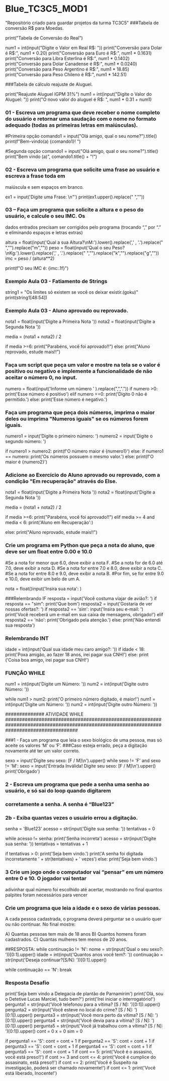 # Blue_TC3C5_MOD1
"Repositório criado para guardar projetos da turma TC3C5"
###Tabela de conversão R$ para Moedas.

print("Tabela de Conversão do Real")

num1 = int(input("Digite o Valor em Real R$: "))
print("Conversão para Dolar é R$:", num1 * 0.20)
print("Conversão para Euro é R$:", num1 * 0.1631)
print("Conversão para Libra Esterlina é R$:", num1 * 0.1402)
print("Conversão para Dolar Canadense é R$:", num1 * 0.0240)
print("Conversão para Peso Argentino é R$:", num1 * 18.85)
print("Conversão para Peso Chileno é R$:", num1 * 142.51)

###Tabela de cálculo reajuste de Aluguel.

print("Reajuste Aluguel IGPM 31%")
num1 = int(input("Digite o Valor do Aluguel: "))
print("O novo valor do aluguel é R$: ", num1 * 0.31 + num1)

### 01 - Escreva um programa que deve receber o nome completo do usuário e retornar uma saudação com o nome no formato adequado (todas as primeiras letras em maiúsculas).

#Primeira opção
comando1 = input("Olá amigo, qual o seu nome?").title()
print(f"Bem-vindo(a) {comando1}! ")

#Segunda opção
comando1 = input("Olá amigo, qual o seu nome?").title()
print("Bem vindo (a)", comando1.title() + "!")

### 02 - Escreva um programa que solicite uma frase ao usuário e escreva a frase toda em 
maiúscula e sem espaços em branco.

ex1 = input('Digite uma Frase: \n"')
print(ex1.upper().replace(" ",""))


### 03 – Faça um programa que solicite a altura e o peso do usuário, e calcule o seu IMC. Os 
dados entrados precisam ser corrigidos pelo programa (trocando “,” por “.” e eliminando 
espaços e letras extras)

altura = float(input('Qual a sua Altura?\nM:').lower().replace(',' , '.').replace(" ","").replace("m",""))
peso = float(input('Qual o seu Peso?\nKg:').lower().replace(',' , '.').replace(" ","").replace("k","").replace("g",""))
imc = peso / (altura**2)

print(f"O seu IMC é: {imc:.1f}")


### Exemplo Aula 03 - Fatiamento de Strings

string1 = "Os limites só existem se você os deixar existir.(goku)"
print(string1[48:54])

### Exemplo Aula 03 - Aluno aprovado ou reprovado.

nota1 = float(input('Digite a Primeira Nota '))
nota2 = float(input('Digite a Segunda Nota '))

media = (nota1 + nota2) / 2

if media >=6:
    print("Parabéns, você foi aprovado!!")
else:
    print("Aluno reprovado, estude mais!!")
    
### Faça um script que peça um valor e mostre na tela se o valor é positivo ou negativo e implemente a funcionalidade de não aceitar o número 0, no input.

numero = float(input('Informe um número ' ).replace(",","."))
if numero >0:
    print('Esse número é positivo')
elif numero ==0:
    print('Digito 0 não é permitido.')
else:
    print('Esse número é negativo.')


### Faça um programa que peça dois números, imprima o maior deles ou imprima "Numeros iguais" se os números forem iguais.

numero1 = input('Digite o primeiro número: ')
numero2 = input('Digite o segundo número: ')

if numero1 > numero2:
    print(f'O número maior é {numero1}')
else:
  if numero1 == numero:
    print('Os números possuem o mesmo valor.')
  else: 
    print(f'O maior é {numero2}')

### Adicione ao Exercício do Aluno aprovado ou reprovado, com a condição "Em recuperação" através do Else.

nota1 = float(input('Digite a Primeira Nota '))
nota2 = float(input('Digite a Segunda Nota '))

media = (nota1 + nota2) / 2

if media >=6:
    print("Parabéns, você foi aprovado!!")
elif media >= 4 and media < 6:
    print('Aluno em Recuperação':)

else:
    print("Aluno reprovado, estude mais!!")
   
### Crie um programa em Python que peça a nota do aluno, que deve ser um float entre 0.00 e 10.0

#Se a nota for menor que 6.0, deve exibir a nota F.
#Se a nota for de 6.0 até 7.0, deve exibir a nota D.
#Se a nota for entre 7.0 e 8.0, deve exibir a nota C.
#Se a nota for entre 8.0 e 9.0, deve exibir a nota B.
#Por fim, se for entre 9.0 e 10.0, deve exibir um belo de um A.

nota = float()input('Insira sua nota': )

###Relembrando IF
   resposta = input('Você costuma viajar de avião?: ')
   if resposta == "sim":
     print('Que bom')
     resposta2 = input('Gostaria de ver nossas ofertas?: ')
   if resposta2 == 'sim':
     input('Insira seu e-mail: ')
     print('Você receberá um e-mail em sua caixa de mensagens, obrigado!')
   elif resposta2 == 'não':
     print('Obrigado pela atenção.')
   else:
     print('Não entendi sua resposta')
     
### Relembrando INT

idade = int(input('Qual sua idade meu caro amigo?: '))
if idade < 18:
  print('Poxa amigão, ao fazer 18 anos, irei pagar sua CNH!')
else:
  print ('Coisa boa amigo, irei pagar sua CNH!')     

### FUNÇÃO WHILE


num1 = int(input('Digite um Número: '))
num2 = int(input('Digite outro Número: '))

while num1 > num2:
  print('O primeiro número digitado, é maior!')
  num1 = int(input('Digite um Número: '))
  num2 = int(input('Digite outro Número: '))
  
############## ATIVIDADE WHILE ########################################################################################################################################## 

###1 - Faça um programa que leia o sexo biológico de uma pessoa, mas só aceite os valores ‘M’ ou ‘F’.
###Caso esteja errado, peça a digitação novamente até ter um valor correto.

sexo = input('Digite seu sexo: [F / M]\n').upper()
while sexo != 'F' and sexo != 'M':
  sexo = input('Entrada Inválida! Digite seu sexo: [F / M]\n').upper()
print('Obrigado')

### 2 - Escreva um programa que pede a senha uma senha ao usuário, e só sai do loop quando digitarem
### corretamente a senha. A senha é “Blue123”
### 2b - Exiba quantas vezes o usuário errou a digitação.

senha = 'Blue123'
acesso = str(input('Digite sua senha: '))
tentativas = 0

while acesso != senha:
  print('Senha incorreta')
  acesso = str(input('Digite sua senha: '))
  tentativas = tentativas + 1

if tentativas > 0:
  print('Seja bem vindo.')
  print('A senha foi digitada incorretamente ' + str(tentativas) + ' vezes')
else:
  print('Seja bem vindo.')


### 3 Crie um jogo onde o computador vai “pensar” em um número entre 0 e 10. O jogador vai tentar
adivinhar qual número foi escolhido até acertar, mostrando no final quantos palpites foram
necessários para vencer

### Crie um programa que leia a idade e o sexo de várias pessoas.
A cada pessoa cadastrada, o programa deverá perguntar se o usuário quer ou não continuar.
No final mostre:

A) Quantas pessoas tem mais de 18 anos
B) Quantos homens foram cadastrados.
C) Quantas mulheres tem menos de 20 anos.

##RESPOSTA:
while continuação != 'N':
  nome = str(input('Qual o seu sexo?: '))[0:1].upper()
  idade = int(input('Quantos anos você tem?: '))
  continuação = str(input('Deseja continuar?[S/N]: '))[0:1].upper()

while continuação == 'N':
  break


### Resposta Desafio

print('Seja bem vindo a Delegacia de plantão de Parnamirim')
print('Olá, sou o Detetive Lucas Marciel, tudo bem?')
print('Irei iniciar o interrogatório!')
pergunta1 = str(input('Você telefonou para a vítima? [S / N]: ')[0:1]).upper()
pergunta2 = str(input('Você esteve no local do crime? [S / N]: ')[0:1]).upper()
pergunta3 = str(input('Você mora perto da vítima? [S / N]: ')[0:1]).upper()
pergunta4 = str(input('Você devia para a vítima? [S / N]: ')[0:1]).upper()
pergunta5 = str(input('Você já trabalhou com a vítima? [S / N]: ')[0:1]).upper()
cont = 0
x = 0
sim = 0

if pergunta1 == 'S':
    cont = cont + 1
if pergunta2 == 'S':
    cont = cont + 1
if pergunta3 == 'S':
    cont = cont + 1
if pergunta4 == 'S':
    cont = cont + 1
if pergunta5 == 'S':
    cont = cont + 1
if cont == 5:
    print('Você é o assasino, você está preso!!')
if cont >= 3 and cont <= 4:
    print('Você é cumplice do assasinato, está preso!!')
if cont == 2:
    print('Você é Suspeito na investigação, poderá ser chamado novamente!')
if cont <= 1:
    print('Você está liberado, Inocente!')

